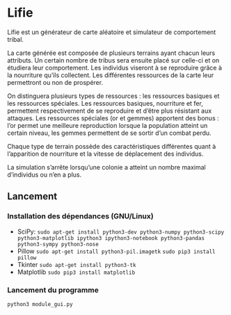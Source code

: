 # Lifie
Lifie est un générateur de carte aléatoire et simulateur de comportement tribal.

La carte générée est composée de plusieurs terrains ayant chacun leurs attributs. Un certain nombre de tribus sera ensuite placé sur celle-ci et on étudiera leur comportement. Les individus viseront à se reproduire grâce à la nourriture qu’ils collectent. Les différentes ressources de la carte leur permettront ou non de prospérer.

On distinguera plusieurs types de ressources : les ressources basiques et les ressources spéciales. Les ressources basiques, nourriture et fer, permettent respectivement de se reproduire et d’être plus résistant aux attaques. Les ressources spéciales (or et gemmes) apportent des bonus : l’or permet une meilleure reproduction lorsque la population atteint un certain niveau, les gemmes permettent de se sortir d’un combat perdu.

Chaque type de terrain possède des caractéristiques différentes quant à l’apparition de nourriture et la vitesse de déplacement des individus.

La simulation s’arrête lorsqu’une colonie a atteint un nombre maximal d’individus ou n’en a plus.

## Lancement
### Installation des dépendances (GNU/Linux)
- SciPy:
`sudo apt-get install python3-dev python3-numpy python3-scipy python3-matplotlib ipython3 ipython3-notebook python3-pandas python3-sympy python3-nose`
- Pillow
`sudo apt-get install python3-pil.imagetk`
`sudo pip3 install pillow`
- Tkinter
`sudo apt-get install python3-tk`
- Matplotlib
`sudo pip3 install matplotlib`

### Lancement du programme
`python3 module_gui.py`
